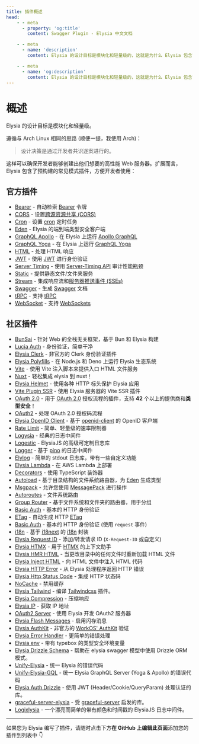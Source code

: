 ```yaml
---
title: 插件概述
head:
    - - meta
      - property: 'og:title'
        content: Swagger Plugin - Elysia 中文文档

    - - meta
      - name: 'description'
        content: Elysia 的设计目标是模块化和轻量级的，这就是为什么 Elysia 包含了预构建的插件，涉及常见的模式，方便开发者使用。Elysia 通过社区插件进行进一步的定制。

    - - meta
      - name: 'og:description'
        content: Elysia 的设计目标是模块化和轻量级的，这就是为什么 Elysia 包含了预构建的插件，涉及常见的模式，方便开发者使用。Elysia 通过社区插件进行进一步的定制。
---
```


# 概述

Elysia 的设计目标是模块化和轻量级。

遵循与 Arch Linux 相同的思路 (顺便一提，我使用 Arch)：

> 设计决策是通过开发者共识逐案进行的。

这样可以确保开发者能够创建出他们想要的高性能 Web 服务器。扩展而言，Elysia 包含了预构建的常见模式插件，方便开发者使用：

## 官方插件

-   [Bearer](/plugins/bearer) - 自动检索 [Bearer](https://swagger.io/docs/specification/authentication/bearer-authentication/) 令牌
-   [CORS](/plugins/cors) - 设置[跨源资源共享 (CORS)](https://developer.mozilla.org/en-US/docs/Web/HTTP/CORS)
-   [Cron](/plugins/cron) - 设置 [cron](https://en.wikipedia.org/wiki/Cron) 定时任务
-   [Eden](/eden/overview) - Elysia 的端到端类型安全客户端
-   [GraphQL Apollo](/plugins/graphql-apollo) - 在 Elysia 上运行 [Apollo GraphQL](https://www.apollographql.com/)
-   [GraphQL Yoga](/plugins/graphql-yoga) - 在 Elysia 上运行 [GraphQL Yoga](https://github.com/dotansimha/graphql-yoga)
-   [HTML](/plugins/html) - 处理 HTML 响应
-   [JWT](/plugins/jwt) - 使用 [JWT](https://jwt.io/) 进行身份验证
-   [Server Timing](/plugins/server-timing) - 使用 [Server-Timing API](https://developer.mozilla.org/en-US/docs/Web/HTTP/Headers/Server-Timing) 审计性能瓶颈
-   [Static](/plugins/static) - 提供静态文件/文件夹服务
-   [Stream](/plugins/stream) - 集成响应流和[服务器推送事件 (SSEs)](https://developer.mozilla.org/en-US/docs/Web/API/Server-sent_events)
-   [Swagger](/plugins/swagger) - 生成 [Swagger](https://swagger.io/) 文档
-   [tRPC](/plugins/trpc) - 支持 [tRPC](https://trpc.io/)
-   [WebSocket](/patterns/websocket) - 支持 [WebSockets](https://developer.mozilla.org/en-US/docs/Web/API/WebSocket)

## 社区插件

-   [BunSai](https://github.com/levii-pires/bunsai) - 针对 Web 的全栈无关框架，基于 Bun 和 Elysia 构建
-   [Lucia Auth](https://github.com/pilcrowOnPaper/lucia) - 身份验证，简单干净
-   [Elysia Clerk](https://github.com/wobsoriano/elysia-clerk) - 非官方的 Clerk 身份验证插件
-   [Elysia Polyfills](https://github.com/bogeychan/elysia-polyfills) - 在 Node.js 和 Deno 上运行 Elysia 生态系统
-   [Vite](https://github.com/timnghg/elysia-vite) - 使用 Vite 注入脚本来提供入口 HTML 文件服务
-   [Nuxt](https://github.com/trylovetom/elysiajs-nuxt) - 轻松集成 elysia 到 nuxt！
-   [Elysia Helmet](https://github.com/DevTobias/elysia-helmet) - 使用各种 HTTP 标头保护 Elysia 应用
-   [Vite Plugin SSR](https://github.com/timnghg/elysia-vite-plugin-ssr) - 使用 Elysia 服务器的 Vite SSR 插件
-   [OAuth 2.0](https://github.com/kravetsone/elysia-oauth2) - 用于 [OAuth 2.0](https://en.wikipedia.org/wiki/OAuth) 授权流程的插件，支持 **42** 个以上的提供商和**类型安全**！
-   [OAuth2](https://github.com/bogeychan/elysia-oauth2) - 处理 OAuth 2.0 授权码流程
-   [Elysia OpenID Client](https://github.com/macropygia/elysia-openid-client) - 基于 [openid-client](https://github.com/panva/node-openid-client) 的 OpenID 客户端
-   [Rate Limit](https://github.com/rayriffy/elysia-rate-limit) - 简单、轻量级的速率限制器
-   [Logysia](https://github.com/tristanisham/logysia) - 经典的日志中间件
-   [Logestic](https://github.com/cybercoder-naj/logestic) - ElysiaJS 的高级可定制日志库
-   [Logger](https://github.com/bogeychan/elysia-logger) - 基于 [pino](https://github.com/pinojs/pino) 的日志中间件
-   [Elylog](https://github.com/eajr/elylog) - 简单的 stdout 日志库，带有一些自定义功能
-   [Elysia Lambda](https://github.com/TotalTechGeek/elysia-lambda) - 在 AWS Lambda 上部署
-   [Decorators](https://github.com/gaurishhs/elysia-decorators) - 使用 TypeScript 装饰器
-   [Autoload](https://github.com/kravetsone/elysia-autoload) - 基于目录结构的文件系统路由器，为 [Eden](https://elysiajs.com/eden/overview.html) 生成类型
-   [Msgpack](https://github.com/kravetsone/elysia-msgpack) - 允许您使用 [MessagePack](https://msgpack.org) 进行操作
-   [Autoroutes](https://github.com/wobsoriano/elysia-autoroutes) - 文件系统路由
-   [Group Router](https://github.com/itsyoboieltr/elysia-group-router) - 基于文件系统和文件夹的路由器，用于分组
-   [Basic Auth](https://github.com/itsyoboieltr/elysia-basic-auth) - 基本的 HTTP 身份验证
-   [ETag](https://github.com/bogeychan/elysia-etag) - 自动生成 HTTP [ETag](https://developer.mozilla.org/en-US/docs/Web/HTTP/Headers/ETag)
-   [Basic Auth](https://github.com/eelkevdbos/elysia-basic-auth) - 基本的 HTTP 身份验证 (使用 `request` 事件)
-   [i18n](https://github.com/eelkevdbos/elysia-i18next) - 基于 [i18next](https://www.i18next.com/) 的 [i18n](https://developer.mozilla.org/en-US/docs/Mozilla/Add-ons/WebExtensions/API/i18n) 封装
-   [Elysia Request ID](https://github.com/gtramontina/elysia-requestid) - 添加/转发请求 ID (`X-Request-ID` 或自定义)
-   [Elysia HTMX](https://github.com/gtramontina/elysia-htmx) - 用于 [HTMX](https://htmx.org/) 的上下文助手
-   [Elysia HMR HTML](https://github.com/gtrabanco/elysia-hmr-html) - 当更改目录中的任何文件时重新加载 HTML 文件
-   [Elysia Inject HTML](https://github.com/gtrabanco/elysia-inject-html) - 向 HTML 文件中注入 HTML 代码
-   [Elysia HTTP Error](https://github.com/yfrans/elysia-http-error) - 从 Elysia 处理程序返回 HTTP 错误
-   [Elysia Http Status Code](https://github.com/sylvain12/elysia-http-status-code) - 集成 HTTP 状态码
-   [NoCache](https://github.com/gaurishhs/elysia-nocache) - 禁用缓存
-   [Elysia Tailwind](https://github.com/gtramontina/elysia-tailwind) - 编译 [Tailwindcss](https://tailwindcss.com/) 插件。
-   [Elysia Compression](https://github.com/gusb3ll/elysia-compression) - 压缩响应
-   [Elysia IP](https://github.com/gaurishhs/elysia-ip) - 获取 IP 地址
-   [OAuth2 Server](https://github.com/myazarc/elysia-oauth2-server) - 使用 Elysia 开发 OAuth2 服务器
-   [Elysia Flash Messages](https://github.com/gtramontina/elysia-flash-messages) - 启用闪存消息
-   [Elysia AuthKit](https://github.com/gtramontina/elysia-authkit) - 非官方的 [WorkOS' AuthKit](https://www.authkit.com/) 验证
-   [Elysia Error Handler](https://github.com/gtramontina/elysia-error-handler) - 更简单的错误处理
-   [Elysia env](https://github.com/yolk-oss/elysia-env) - 带有 typebox 的类型安全环境变量
-   [Elysia Drizzle Schema](https://github.com/Edsol/elysia-drizzle-schema) - 帮助在 elysia swagger 模型中使用 Drizzle ORM 模式。
-   [Unify-Elysia](https://github.com/qlaffont/unify-elysia) - 统一 Elysia 的错误代码
-   [Unify-Elysia-GQL](https://github.com/qlaffont/unify-elysia-gql) - 统一 Elysia GraphQL Server (Yoga & Apollo) 的错误代码
-   [Elysia Auth Drizzle](https://github.com/qlaffont/elysia-auth-drizzle) - 使用 JWT (Header/Cookie/QueryParam) 处理认证的库。
-   [graceful-server-elysia](https://github.com/qlaffont/graceful-server-elysia) - 受 [graceful-server](https://github.com/gquittet/graceful-server) 启发的库。
-   [Logixlysia](https://github.com/PunGrumpy/logixlysia) - 一个漂亮而简单的带有颜色和时间戳的 ElysiaJS 日志中间件。

---

如果您为 Elysia 编写了插件，请随时点击下方**在 GitHub 上编辑此页面**添加您的插件到列表中 👇
